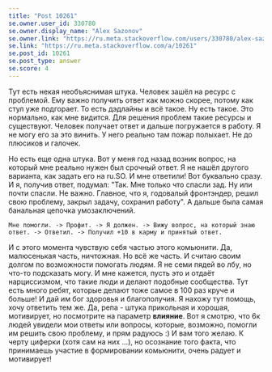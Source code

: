 ```yaml
---
title: "Post 10261"
se.owner.user_id: 330780
se.owner.display_name: "Alex Sazonov"
se.owner.link: "https://ru.meta.stackoverflow.com/users/330780/alex-sazonov"
se.link: "https://ru.meta.stackoverflow.com/a/10261"
se.post_id: 10261
se.post_type: answer
se.score: 4
---
```

<p>Тут есть некая необъяснимая штука. Человек зашёл на ресурс с проблемой. Ему важно получить ответ как можно скорее, потому как стул уже подгорает. То есть дэдлайны и всё такое. Ну есть такое. Это нормально, как мне видится. Для решения проблем такие ресурсы и существуют. Человек получает ответ и дальше погружается в работу. Я не могу его за это винить. У него реально там пожар полыхает. Не до плюсиков и галочек.</p>

<p>Но есть еще одна штука. Вот у меня год назад возник вопрос, на который мне реально нужен был срочный ответ. Я не нашёл другого варианта, как задать его на ru.SO. И мне ответили! Вот буквально сразу. И я, получив ответ, подумал: "Так. Мне только что спаcли зад. Ну или почти спасли. Не важно. Главное, что я, годовалый фронтэндер, решил свою проблему, закрыл задачу, сохранил работу". А дальше была самая банальная цепочка умозаключений. </p>

<p><code>Мне помогли. -&gt; Профит. -&gt; Я должен. -&gt; Вижу вопрос, на который знаю ответ. -&gt; Ответил. -&gt; Получил +10 в карму и принятый ответ.</code></p>

<p>И с этого момента чувствую себя частью этого комьюнити. Да, малюсенькая часть, ничтожная. Но всё же часть. И считаю своим долгом по возможности помогать людям. Я не семи пядей во лбу, но что-то подсказать могу. И мне кажется, пусть это и отдаёт нарциссизмом, что такие люди и делают подобные сообщества. Тут есть много ребят, которые делают тоже самое в 100 раз круче и больше! И дай им бог здоровья и благополучия. Я нахожу тут помощь, хочу ответить тем же. Да, репа - штука прикольная и хорошая, мотивирует, но посмотрите на параметр <strong>влияние</strong>. Вот я смотрю, что 6к людей увидели мои ответы или вопросы, которые, возможно, помогли им решить свою проблему, и прям радуюсь :) И вам того желаю. К черту циферки (хотя сам на них ...), но осознание того факта, что принимаешь участие в формировании комьюнити, очень радует и мотивирует!</p>
